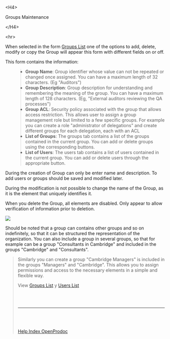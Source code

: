 

&lt;H4&gt;

Groups Maintenance

&lt;/H4&gt;



&lt;hr&gt;


<p>When selected in the form <a href='EN_ListGroups.md'>Groups List</a> one of the options to add, delete, modify or copy the Group will appear this form with different fields on or off.</p>
<p>This form contains the information:</p>
<ul>
<blockquote><li><b>Group Name</b>: Group identifier whose value can not be repeated or changed once assigned. You can have a maximum length of 32 characters. (Eg "Auditors")</li>
<li><b>Group Description</b>: Group description for understanding and remembering the meaning of the group. You can have a maximum length of 128 characters. (Eg, "External auditors reviewing the QA processes")</li>
<li><b>Group ACL</b>: Security policy associated with the group that allows access restriction. This allows user to assign a group management role but limited to a few specific groups. For example you can create a role "administrator of delegations" and create different groups for each delegation, each with an ACL</li>
<li><b>List of Groups</b>: The groups tab contains a list of the groups contained in the current group. You can add or delete groups using the corresponding buttons.</li>
<li><b>List of Users</b>: The users tab contains a list of users contained in the current group. You can add or delete users through the appropriate button.</li>
</ul>
<p>During the creation of Group can only be enter name and description. To add users or groups should be saved and modified later.</p>
<p>During the modification is not possible to change the name of the Group, as it is the element that uniquely identifies it.</p>
<p>When you delete the Group, all elements are disabled. Only appear to allow verification of information prior to deletion.</p>
<p> <img src='http://dl.dropbox.com/u/49603479/OpenProdoc/EN/Img/MantGroups.jpg' /> </p>
<p>Should be noted that a group can contains other groups and so on indefinitely, so that it can be structured the representation of the organization. You can also include a group in several groups, so that for example can be a group "Consultants in Cambridge" and included in the groups "Cambridge" and "Consultants".<br>
<blockquote>Similarly you can create a group "Cambridge Managers" is included in the groups "Managers" and "Cambridge". This allows you to assign permissions and access to the necessary elements in a simple and flexible way.</p>
<p>View <a href='EN_ListGroups.md'>Groups List</a> y <a href='EN_ListUsers.md'>Users List</a> </p>
<br>
<br>
<hr><br>
<br>
<br>
<a href='EN_HelpIndex.md'>Help Index OpenProdoc</a>
